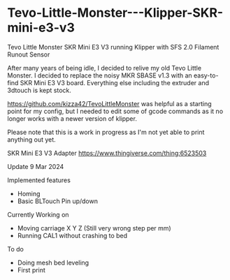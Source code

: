 # Tevo-Little-Monster---Klipper-SKR-mini-e3-v3

Tevo Little Monster 
SKR Mini E3 V3 running Klipper with SFS 2.0 Filament Runout Sensor

After many years of being idle, I decided to relive my old Tevo Little Monster. 
I decided to replace the noisy MKR SBASE v1.3 with an easy-to-find SKR Mini E3 V3 board. Everything else including the extruder and 3dtouch is kept stock.

https://github.com/kizza42/TevoLittleMonster was helpful as a starting point for my config, but I needed to edit some of gcode commands as it no longer works with a newer version of klipper.

Please note that this is a work in progress as I'm not yet able to print anything out yet. 

SKR Mini E3 V3 Adapter
https://www.thingiverse.com/thing:6523503

Update 9 Mar 2024

Implemented features
- Homing
- Basic BLTouch Pin up/down

Currently Working on
- Moving carriage X Y Z (Still very wrong step per mm)
- Running CAL1 without crashing to bed

To do
- Doing mesh bed leveling
- First print
